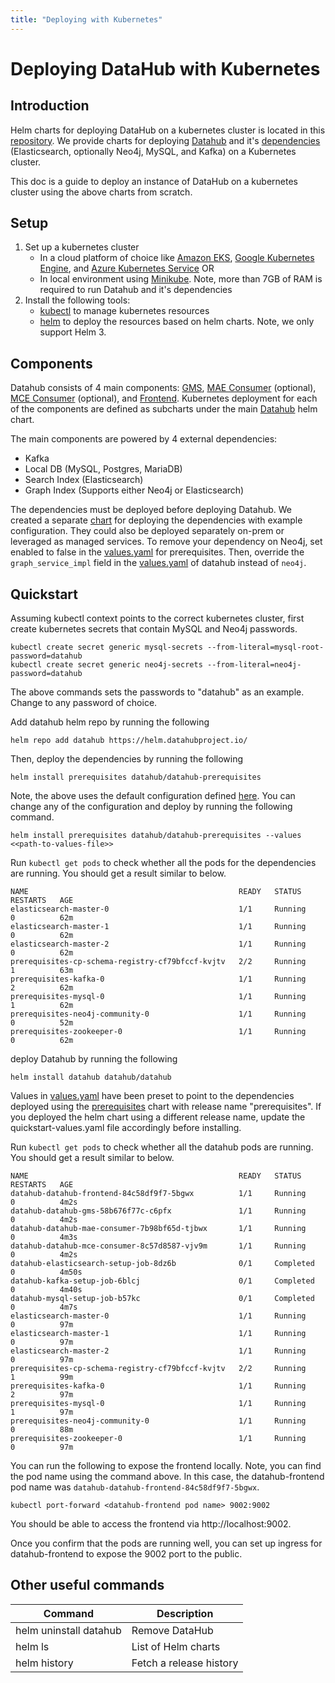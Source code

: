 ```yaml
---
title: "Deploying with Kubernetes"
---
```


# Deploying DataHub with Kubernetes

## Introduction

Helm charts for deploying DataHub on a kubernetes cluster is located in
this [repository](https://github.com/acryldata/datahub-helm). We provide charts for
deploying [Datahub](https://github.com/acryldata/datahub-helm/tree/master/charts/datahub) and
it's [dependencies](https://github.com/acryldata/datahub-helm/tree/master/charts/prerequisites)
(Elasticsearch, optionally Neo4j, MySQL, and Kafka) on a Kubernetes cluster.

This doc is a guide to deploy an instance of DataHub on a kubernetes cluster using the above charts from scratch.

## Setup

1. Set up a kubernetes cluster
    - In a cloud platform of choice like [Amazon EKS](https://aws.amazon.com/eks),
      [Google Kubernetes Engine](https://cloud.google.com/kubernetes-engine),
      and [Azure Kubernetes Service](https://azure.microsoft.com/en-us/services/kubernetes-service/) OR
    - In local environment using [Minikube](https://minikube.sigs.k8s.io/docs/). Note, more than 7GB of RAM is required
      to run Datahub and it's dependencies
2. Install the following tools:
    - [kubectl](https://kubernetes.io/docs/tasks/tools/) to manage kubernetes resources
    - [helm](https://helm.sh/docs/intro/install/) to deploy the resources based on helm charts. Note, we only support
      Helm 3.

## Components

Datahub consists of 4 main components: [GMS](https://datahubproject.io/docs/metadata-service),
[MAE Consumer](https://datahubproject.io/docs/metadata-jobs/mae-consumer-job) (optional),
[MCE Consumer](https://datahubproject.io/docs/metadata-jobs/mce-consumer-job) (optional), and
[Frontend](https://datahubproject.io/docs/datahub-frontend). Kubernetes deployment for each of the components are
defined as subcharts under the main
[Datahub](https://github.com/acryldata/datahub-helm/tree/master/charts/datahub)
helm chart.

The main components are powered by 4 external dependencies:

- Kafka
- Local DB (MySQL, Postgres, MariaDB)
- Search Index (Elasticsearch)
- Graph Index (Supports either Neo4j or Elasticsearch)

The dependencies must be deployed before deploying Datahub. We created a separate
[chart](https://github.com/acryldata/datahub-helm/tree/master/charts/prerequisites)
for deploying the dependencies with example configuration. They could also be deployed separately on-prem or leveraged
as managed services. To remove your dependency on Neo4j, set enabled to false in
the [values.yaml](https://github.com/acryldata/datahub-helm/blob/master/charts/prerequisites/values.yaml#L54) for
prerequisites. Then, override the `graph_service_impl` field in
the [values.yaml](https://github.com/acryldata/datahub-helm/blob/master/charts/datahub/values.yaml#L63) of datahub
instead of `neo4j`.

## Quickstart

Assuming kubectl context points to the correct kubernetes cluster, first create kubernetes secrets that contain MySQL
and Neo4j passwords.

```(shell)
kubectl create secret generic mysql-secrets --from-literal=mysql-root-password=datahub
kubectl create secret generic neo4j-secrets --from-literal=neo4j-password=datahub
```

The above commands sets the passwords to "datahub" as an example. Change to any password of choice.

Add datahub helm repo by running the following

```(shell)
helm repo add datahub https://helm.datahubproject.io/
```

Then, deploy the dependencies by running the following

```(shell)
helm install prerequisites datahub/datahub-prerequisites
```

Note, the above uses the default configuration
defined [here](https://github.com/acryldata/datahub-helm/blob/master/charts/prerequisites/values.yaml). You can change
any of the configuration and deploy by running the following command.

```(shell)
helm install prerequisites datahub/datahub-prerequisites --values <<path-to-values-file>>
```

Run `kubectl get pods` to check whether all the pods for the dependencies are running. You should get a result similar
to below.

```
NAME                                               READY   STATUS      RESTARTS   AGE
elasticsearch-master-0                             1/1     Running     0          62m
elasticsearch-master-1                             1/1     Running     0          62m
elasticsearch-master-2                             1/1     Running     0          62m
prerequisites-cp-schema-registry-cf79bfccf-kvjtv   2/2     Running     1          63m
prerequisites-kafka-0                              1/1     Running     2          62m
prerequisites-mysql-0                              1/1     Running     1          62m
prerequisites-neo4j-community-0                    1/1     Running     0          52m
prerequisites-zookeeper-0                          1/1     Running     0          62m
```

deploy Datahub by running the following

```(shell)
helm install datahub datahub/datahub
```

Values in [values.yaml](https://github.com/acryldata/datahub-helm/blob/master/charts/datahub/values.yaml)
have been preset to point to the dependencies deployed using
the [prerequisites](https://github.com/acryldata/datahub-helm/tree/master/charts/prerequisites)
chart with release name "prerequisites". If you deployed the helm chart using a different release name, update the
quickstart-values.yaml file accordingly before installing.

Run `kubectl get pods` to check whether all the datahub pods are running. You should get a result similar to below.

```
NAME                                               READY   STATUS      RESTARTS   AGE
datahub-datahub-frontend-84c58df9f7-5bgwx          1/1     Running     0          4m2s
datahub-datahub-gms-58b676f77c-c6pfx               1/1     Running     0          4m2s
datahub-datahub-mae-consumer-7b98bf65d-tjbwx       1/1     Running     0          4m3s
datahub-datahub-mce-consumer-8c57d8587-vjv9m       1/1     Running     0          4m2s
datahub-elasticsearch-setup-job-8dz6b              0/1     Completed   0          4m50s
datahub-kafka-setup-job-6blcj                      0/1     Completed   0          4m40s
datahub-mysql-setup-job-b57kc                      0/1     Completed   0          4m7s
elasticsearch-master-0                             1/1     Running     0          97m
elasticsearch-master-1                             1/1     Running     0          97m
elasticsearch-master-2                             1/1     Running     0          97m
prerequisites-cp-schema-registry-cf79bfccf-kvjtv   2/2     Running     1          99m
prerequisites-kafka-0                              1/1     Running     2          97m
prerequisites-mysql-0                              1/1     Running     1          97m
prerequisites-neo4j-community-0                    1/1     Running     0          88m
prerequisites-zookeeper-0                          1/1     Running     0          97m
```

You can run the following to expose the frontend locally. Note, you can find the pod name using the command above. In
this case, the datahub-frontend pod name was `datahub-datahub-frontend-84c58df9f7-5bgwx`.

```(shell)
kubectl port-forward <datahub-frontend pod name> 9002:9002
```

You should be able to access the frontend via http://localhost:9002.

Once you confirm that the pods are running well, you can set up ingress for datahub-frontend to expose the 9002 port to
the public.

## Other useful commands

| Command | Description | 
|-----|------|
| helm uninstall datahub | Remove DataHub |
| helm ls | List of Helm charts |
| helm history | Fetch a release history | 
